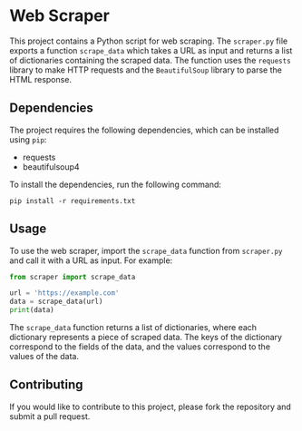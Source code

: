 # Web Scraper

This project contains a Python script for web scraping. The `scraper.py` file exports a function `scrape_data` which takes a URL as input and returns a list of dictionaries containing the scraped data. The function uses the `requests` library to make HTTP requests and the `BeautifulSoup` library to parse the HTML response.

## Dependencies

The project requires the following dependencies, which can be installed using `pip`:

- requests
- beautifulsoup4

To install the dependencies, run the following command:

```
pip install -r requirements.txt
```

## Usage

To use the web scraper, import the `scrape_data` function from `scraper.py` and call it with a URL as input. For example:

```python
from scraper import scrape_data

url = 'https://example.com'
data = scrape_data(url)
print(data)
```

The `scrape_data` function returns a list of dictionaries, where each dictionary represents a piece of scraped data. The keys of the dictionary correspond to the fields of the data, and the values correspond to the values of the data.

## Contributing

If you would like to contribute to this project, please fork the repository and submit a pull request.